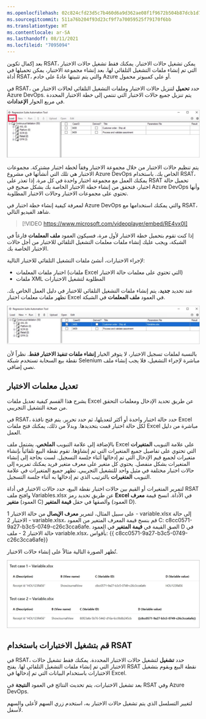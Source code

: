 ```yaml
---
ms.openlocfilehash: 02c824cfd23d5c7b460d6a9d362ae08f1f9672b504b87dcb1d7654b5f4850518
ms.sourcegitcommit: 511a76b204f93d23cf9f7a70059525f79170f6bb
ms.translationtype: HT
ms.contentlocale: ar-SA
ms.lasthandoff: 08/11/2021
ms.locfileid: "7095094"
---
```

بعد إكمال تكوين RSAT، يمكن تشغيل حالات الاختبار. يمكنك فقط تشغيل حالات الاختبار التي تم إنشاء ملفات التشغيل التلقائي لها. بعد إنشاء مجموعة الاختبار، يمكن تحميلها في أداة RSAT، والتي يتم تثبيتها عادةً على خادم Azure أو على كمبيوتر محمول. 

في RSAT، حدد **تحميل** لتنزيل حالات الاختبار وملفات التشغيل التلقائي لحالات الاختبار من Azure DevOps. يتم تنزيل جميع حالات الاختبار التي تنتمي إلى خطة الاختبار المحددة في مربع الحوار **الإعدادات**.

![لقطة شاشة لـ RSAT مع تمييز علامة التبويب "تحميل" لتنزيل ملفات التشغيل التلقائي.](../media/load-rsat-ssm.jpg)
 
يتم تنظيم حالات الاختبار من خلال مجموعة الاختبار وفقاً لخطة اختبار مشتركة. مجموعات الاختبار هي تلك التي أنشأتها في مشروع Azure DevOps الخاص بك. باستخدام RSAT، يمكنك العمل مع مجموعة اختبار واحدة في كل مرة. إذا تعذر على RSAT تحميل حالة اختبار، فتحقق من إنشاء خطة الاختبار الخاصة بك بشكل صحيح في Azure DevOps وأنها تحتوي على مجموعات الاختبار وحالات الاختبار المطلوبة.

لمعرفة كيفية إنشاء خطة اختبار في Azure DevOps والتي يمكنك استخدامها مع RSAT، شاهد الفيديو التالي.

 > [!VIDEO https://www.microsoft.com/videoplayer/embed/RE4vx0I]

إذا كنت تقوم بتحميل خطة الاختبار لأول مرة، فسيكون العمود **ملف المعلمات** فارغاً في الشبكة، ويجب عليك إنشاء ملفات معلمات التشغيل التلقائي للاختبار من أجل حالات الاختبار الخاصة بك.

لإجراء الاختبارات، أنشئ ملفات التشغيل التلقائي للاختبار التالية:

- اختبار ملفات المعلمات (ملفات Excel التي تحتوي على معلمات حالة الاختبار)
- ملفات XML المطلوبة لتشغيل الاختبارات

عند تحديد **جديد**، يتم إنشاء ملفات التشغيل التلقائي للاختبار في دليل العمل الخاص بك. تظهر ملفات معلمات اختبار Excel في العمود **ملف المعلمات** في الشبكة.
 
![لقطة شاشة لـ RSAT تظهر عمود ملف المعلمات.](../media/rsat-parameters-ss.jpg)

بالنسبة لملفات تسجيل الاختبار، لا يتوفر الخيار **إنشاء ملفات تنفيذ الاختبار فقط**. نظراً لأن نقطة بيع السحابة تستخدم شبكة Selenium مباشرة لإجراء التشغيل، فلا يجب إنشاء ملف نصي إضافي.
 

## <a name="modify-test-parameters"></a>تعديل معلمات الاختبار
يشرح هذا القسم كيفية تعديل ملفات Excel عن طريق تحديد الإدخال ومعلمات التحقق من صحة التشغيل التجريبي.

في RSAT، حدد حالة اختبار واحدة أو أكثر لتعديلها، ثم حدد تحرير. يتم فتح نافذة Excel لكل حالة اختبار قمت بتحديدها. وبدلاً من ذلك، يمكنك فتح ملفات Excel مباشرة من دليل العمل.

بالإضافة إلى علامة التبويب **الملخص**، يشتمل ملف Excel على علامة التبويب **المتغيرات** التي تحتوي على تفاصيل جميع المتغيرات التي تم إنشاؤها. تقوم نقطة البيع تلقائياً بإنشاء متغيرات لجميع قيم الإدخال التي تم إدخالها أثناء جلسة التسجيل. لست بحاجة إلى إنشاء المتغيرات بشكل منفصل. يحتوي كل متغير على معرف متغير فريد يمكنك تمريره إلى حالات اختبار مختلفة في مثيل واحد للتشغيل التجريبي. تظهر جميع المتغيرات في علامة التبويب **المتغيرات** بالترتيب الذي تم إدخالها به أثناء جلسة التسجيل.

لتمرير المتغيرات أو القيم بين حالات اختبار نقطة البيع، حدد حالات الاختبار في أداة RSAT وافتح ملف Variables.xlsx عن طريق تحديد رمز **Excel** في الأداة. انسخ قيمة **معرف متغير** (العمود C) وألصقها في حقل **قيمة المتغير** (العمود D). 

على سبيل المثال، لتمرير **معرف الإيصال** من حالة الاختبار 1 - variable.xlsx إلى حالة الاختبار 2 - variable.xlsx، قم بنسخ قيمة المعرف المتغير من العمود C: c8cc0571-9a27-b3c5-0749-c26c3cca6afe. الصق القيمة في **قيمة المتغير** في العمود D في حالة الاختبار 2 - ملف variable.xlsx، بأقواس: {{ c8cc0571-9a27-b3c5-0749-c26c3cca6afe}}

تُظهر الصورة التالية مثالاً على إنشاء حالات الاختبار.

[ ![لقطة شاشة لمثال على إنشاء حالات اختبار RSAT.](../media/example-test-cases.jpg)](../media/example-test-cases.jpg#lightbox)
 
## <a name="run-the-tests-by-using-rsat"></a>قم بتشغيل الاختبارات باستخدام RSAT
في RSAT، حدد **تشغيل** لتشغيل حالات الاختبار المحددة. يمكنك فقط تشغيل حالات الاختبار التي تم إنشاء ملفات التشغيل التلقائي لها. يفتح RSAT نقطة البيع ويقوم بتشغيل الاختبارات باستخدام البيانات التي تم إدخالها في Excel. 

بعد تشغيل الاختبارات، يتم تحديث النتائج في العمود **النتيجة** في RSAT وفي Azure DevOps.

لتغيير التسلسل الذي يتم تشغيل حالات الاختبار به، استخدم زري السهم لأعلى والسهم لأسفل.

